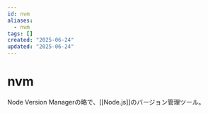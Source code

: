 ```yaml
---
id: nvm
aliases:
  - nvm
tags: []
created: "2025-06-24"
updated: "2025-06-24"
---
```


# nvm
Node Version Managerの略で、[[Node.js]]のバージョン管理ツール。
